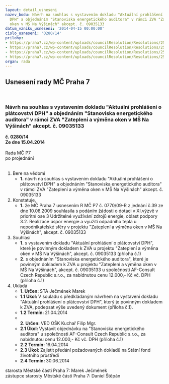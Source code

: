 ```yaml
---
layout: detail_usneseni
nazev_bodu: Návrh na souhlas s vystavením dokladu "Aktuální prohlášení o plátcovství
  DPH" a objednáním "Stanoviska energetického auditora" v rámci ZVA "Zateplení a výměna
  oken v MŠ Na Výšinách" akcept. č. 09035133
datum_vzniku_usneseni: '2014-04-15 00:00:00'
cislo_usneseni: '0280/14'
prilohy:
- https://praha7.cz/wp-content/uploads/councilResolution/Resolutions/25101/18-14-aktu%c3%a1ln%c3%ad_prohl%c3%a1en%c3%ad_o_dph-_m%c5%a1_na_v%c3%bd%c5%a1in%c3%a1ch.doc
- https://praha7.cz/wp-content/uploads/councilResolution/Resolutions/25101/18-14-sm%c4%9brnice_m%c5%bep_%c4%8d._12_2012_-zva.pdf
- https://praha7.cz/wp-content/uploads/councilResolution/Resolutions/25101/18-14-usnes.%c4%8d.770_09-r.doc
- https://praha7.cz/wp-content/uploads/councilResolution/Resolutions/25101/18-14-obj._%c4%8d._11-_ea_m%c5%a1_na_v%c3%bd%c5%a1in%c3%a1ch.doc
organ: rada
---
```

<div id="ucUsn_pList" class="usn">
	<span><h2>Usnesení rady MČ Praha 7 </h2>
<br></span><div class="standBody">
<span><h3>Návrh na souhlas s vystavením dokladu "Aktuální prohlášení o plátcovství DPH" a objednáním "Stanoviska energetického auditora" v rámci ZVA "Zateplení a výměna oken v MŠ Na Výšinách" akcept. č. 09035133</h3></span><div class="center">
		<strong>č. 0280/14</strong><br>
	</div>
<div class="center">
		<strong>Ze dne 15.04.2014</strong><br><br>
	</div>Rada MČ P7<br> po projednání<br><br><ol>
<li>Bere na vědomí<ul><li>
<strong>1.</strong> návrh na souhlas s vystavením dokladu "Aktuální prohlášení o plátcovství DPH" a objednáním "Stanoviska energetického auditora" v rámci ZVA "Zateplení a výměna oken v MŠ Na Výšinách" akcept. č. 09035133</li></ul>
</li>
<li>Konstatuje,<ul><li>
<strong>1.</strong> že MČ Praha 7 usnesením R MČ P7 č. 0770/09-R z jednání č.39  ze dne 10.08.2009 souhlasila s podáním žádosti o dotaci v XI.výzvě v prioritní ose 3 Udržitelné využívání zdrojů energie, oblast podpory 3.2. Realizace úspor energie a využití odpadního tepla u nepodnikatelské sféry v projektu "Zateplení a výměna oken v MŠ Na Výšinách", akcept. č. 09035133</li></ul>
</li>
<li>Souhlasí<ul>
<li>
<strong>1.</strong> s vystavením dokladu "Aktuální prohlášení o plátcovství DPH", které je povinným dokladem k ZVA u projektu "Zateplení a výměna oken v MŠ Na Výšinách", akcept. č. 09035133 (příloha č.1)</li>
<li>
<strong>2.</strong> s objednáním "Stanoviska energetického auditora", které je povinným dokladem k ZVA u projektu "Zateplení a výměna oken v MŠ Na Výšinách", akcept. č. 09035133 u společnosti AF-Consult Czech Republic s.r.o., za nabídnutou cenu 12.000,- Kč vč. DPH (příloha č.1)  </li>
</ul>
</li>
<li>Ukládá<ul>
<li>
<strong>1. Určen: </strong>STA Ječmének Marek</li>
<li>
<strong>1.1 Úkol: </strong>V souladu s předkládaným návrhem na vystavení dokladu "Aktuální prohlášení o plátcovství DPH", který je povinným dokladem k ZVA,  podepsat výše uvedený dokument (příloha č.1).</li>
<li>
<strong>1.2 Termín: </strong>21.04.2014</li>
<li>
<strong><br>2. Určen: </strong>VED OŠK Kuchař Filip Mgr.</li>
<li>
<strong>2.1 Úkol: </strong>Vystavit objednávku na "Stanoviska energetického auditora" u společnosti AF-Consult Czech Republic s.r.o., za nabídnutou cenu 12.000,- Kč vč. DPH (příloha č.1)</li>
<li>
<strong>2.2 Termín: </strong>16.04.2014</li>
<li>
<strong>2.3 Úkol: </strong>Zajistit předání požadovaných dokladů na Státní fond životního prostředí</li>
<li>
<strong>2.4 Termín: </strong>30.06.2014</li>
</ul>
</li>
</ol>starosta Městské části Praha 7: Marek Ječmének<br>zástupce starosty Městské části Praha 7: Daniel Štěpán 
</div>
</div>